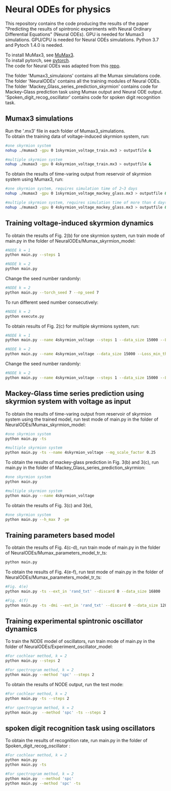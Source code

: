 # Neural ODEs for physics
This repository contains the code producing the results of the paper "Predicting  the results of spintronic experiments with Neural Ordinary Differential Equations" (Neural ODEs). GPU is needed for Mumax3 simulations. GPU/CPU is needed for Neural ODEs simulations. Python 3.7 and Pytoch 1.4.0 is needed.

To install MuMax3, see [MuMax3](https://github.com/mumax/3).   
To install pytorch, see [pytorch](https://pytorch.org/).    
The code for Neural ODEs was adapted from this [repo](https://github.com/rtqichen/torchdiffeq).   

The folder 'Mumax3_simulaions' contains all the Mumax simulations code. The folder 'NeuralODEs' contains all the training modules of Neural ODEs. The folder 'Mackey_Glass_series_prediction_skyrmion' contains code for Mackey-Glass prediction task using Mumax output and Neural ODE output. 'Spoken_digit_recog_oscillator' contains code for spoken digit recognition task.

## Mumax3 simulations

Run the '.mx3' file in each folder of Mumax3_simulations.  
To obtain the training data of voltage-induced skyrmion system, run:
```sh
#one skyrmion system
nohup ./mumax3 -gpu 0 1skyrmion_voltage_train.mx3 > outputfile &
``` 
```sh
#multiple skyrmion system
nohup ./mumax3 -gpu 0 4skyrmion_voltage_train.mx3 > outputfile &
``` 
To obtain the results of time-varing output from reservoir of skyrmion system using Mumax3, run:
```sh
#one skyrmion system, requires simulation time of 2~3 days
nohup ./mumax3 -gpu 0 1skyrmion_voltage_mackey_glass.mx3 > outputfile &
``` 
```sh
#multiple skyrmion system, requires simulation time of more than 4 days
nohup ./mumax3 -gpu 0 4skyrmion_voltage_mackey_glass.mx3 > outputfile &
``` 

## Training voltage-induced skyrmion dynamics  

To obtain the results of Fig. 2(b) for one skyrmion system, run train mode of main.py in the folder of NeuralODEs/Mumax_skyrmion_model:  
```sh
#NODE k = 1
python main.py --steps 1   
```
```sh
#NODE k = 2
python main.py  
```
Change the seed number randomly:  
```sh
#NODE k = 2
python main.py --torch_seed 7 --np_seed 7   
```
To run different seed number consecutively:
```sh
#NODE k = 2
python execute.py    
```

To obtain results of Fig. 2(c) for multiple skyrmions system, run:  
```sh
#NODE k = 1
python main.py --name 4skyrmion_voltage --steps 1 --data_size 15000 --Loss_min_th 5e-3  
```
```sh
#NODE k = 2
python main.py --name 4skyrmion_voltage --data_size 15000 --Loss_min_th 5e-3  
```
Change the seed number randomly:  
```sh
#NODE k = 2
python main.py --name 4skyrmion_voltage --steps 1 --data_size 15000 --Loss_min_th 5e-3 --torch_seed 8 --np_seed 10   
```
## Mackey-Glass time series prediction using skyrmion system with voltage as input
To obtain the results of time-varing output from reservoir of skyrmion system using the trained model, run test mode of main.py in the folder of NeuralODEs/Mumax_skyrmion_model:
```sh
#one skyrmion system
python main.py -ts   
```
```sh
#multiple skyrmion system
python main.py -ts --name 4skyrmion_voltage --mg_scale_factor 0.25
```
To obtain the results of mackey-glass prediction in Fig. 3(b) and 3(c), run main.py in the folder of Mackey_Glass_series_prediction_skyrmion:  
```sh
#one skyrmion system
python main.py 
```
```sh
#multiple skyrmion system
python main.py --name 4skyrmion_voltage
```
To obtain the results of Fig. 3(c) and 3(e),  
```sh
#one skyrmion system
python main.py --h_max 7 -pe
```
## Training parameters based model
To obtain the results of Fig. 4(c-d), run train mode of main.py in the folder of NeuralODEs/Mumax_parameters_model_tr_ts:  
```sh
python main.py 
```
To obtain the results of Fig. 4(e-f), run test mode of main.py in the folder of NeuralODEs/Mumax_parameters_model_tr_ts:  
```sh
#Fig. 4(e)
python main.py -ts --ext_in 'rand_txt' --discard 0 --data_size 16800
```
```sh
#Fig. 4(f)
python main.py -ts -dmi --ext_in 'rand_txt' --discard 0 --data_size 12800 --num_pars 16
```
## Training experimental spintronic oscillator dynamics
To train the NODE model of oscillators, run train mode of main.py in the folder of NeuralODEs/Experiment_oscillator_model:  
```sh
#For cochlear method, k = 2
python main.py --steps 2
```
```sh
#For spectrogram method, k = 2
python main.py --method 'spc' --steps 2
```
To obtain the results of NODE output, run the test mode:
```sh
#For cochlear method, k = 2
python main.py -ts --steps 2
```
```sh
#For spectrogram method, k = 2
python main.py  --method 'spc' -ts --steps 2
```
## spoken digit recognition task using oscillators
To obtain the results of recognition rate, run main.py in the folder of Spoken_digit_recog_oscillator :
```sh
#For cochlear method, k = 2
python main.py 
python main.py -ts 
```
```sh
#For spectrogram method, k = 2
python main.py  --method 'spc' 
python main.py --method 'spc' -ts 
```
 
 
 
 
 
